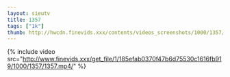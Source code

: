 ```yaml
--- 
layout: sieutv
title: 1357
tags: ["1k"]
thumb: http://hwcdn.finevids.xxx/contents/videos_screenshots/1000/1357/preview.mp4.jpg
---
```

{% include video src="http://www.finevids.xxx/get_file/1/185efab0370f47b6d75530c1616fb919/1000/1357/1357.mp4/" %} 
